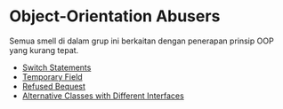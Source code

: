 # Object-Orientation Abusers

Semua smell di dalam grup ini berkaitan dengan penerapan prinsip OOP yang kurang tepat.

- [Switch Statements](switch_statements)
- [Temporary Field](temporary_field)
- [Refused Bequest](refused_bequest)
- [Alternative Classes with Different Interfaces](alt_classes_with_dif_interfaces)